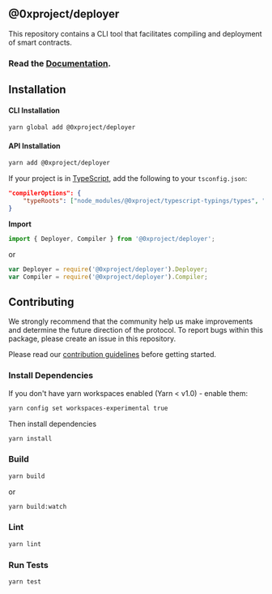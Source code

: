 ## @0xproject/deployer

This repository contains a CLI tool that facilitates compiling and deployment of smart contracts.

### Read the [Documentation](0xproject.com/docs/deployer).

## Installation

#### CLI Installation

```bash
yarn global add @0xproject/deployer
```

#### API Installation

```bash
yarn add @0xproject/deployer
```

If your project is in [TypeScript](https://www.typescriptlang.org/), add the following to your `tsconfig.json`:

```json
"compilerOptions": {
    "typeRoots": ["node_modules/@0xproject/typescript-typings/types", "node_modules/@types"],
}
```

**Import**

```typescript
import { Deployer, Compiler } from '@0xproject/deployer';
```

or

```javascript
var Deployer = require('@0xproject/deployer').Deployer;
var Compiler = require('@0xproject/deployer').Compiler;
```

## Contributing

We strongly recommend that the community help us make improvements and determine the future direction of the protocol. To report bugs within this package, please create an issue in this repository.

Please read our [contribution guidelines](../../CONTRIBUTING.md) before getting started.

### Install Dependencies

If you don't have yarn workspaces enabled (Yarn < v1.0) - enable them:

```bash
yarn config set workspaces-experimental true
```

Then install dependencies

```bash
yarn install
```

### Build

```bash
yarn build
```

or

```bash
yarn build:watch
```

### Lint

```bash
yarn lint
```

### Run Tests

```bash
yarn test
```
